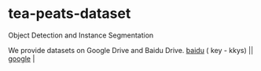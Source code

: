 # tea-peats-dataset
Object Detection and Instance Segmentation

We provide datasets on Google Drive  and Baidu Drive. 
[baidu](https://pan.baidu.com/s/1JSjzdV9w29GJ5KjwUPj2eA?pwd=kkys) ( key - kkys) ||
[google]()  |


